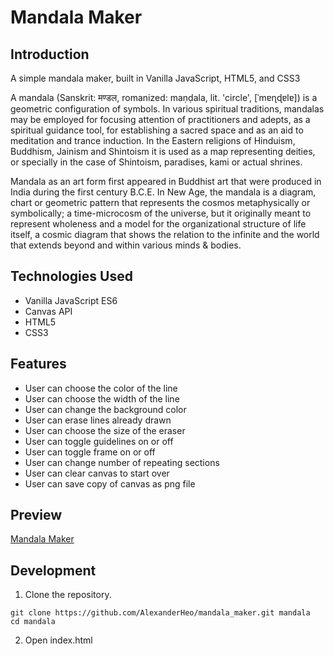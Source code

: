 # Mandala Maker

## Introduction

A simple mandala maker, built in Vanilla JavaScript, HTML5, and CSS3

A mandala (Sanskrit: मण्डल, romanized: maṇḍala, lit. 'circle', [ˈmɐɳɖɐlɐ]) is a geometric configuration of symbols. In various spiritual traditions, mandalas may be employed for focusing attention of practitioners and adepts, as a spiritual guidance tool, for establishing a sacred space and as an aid to meditation and trance induction. In the Eastern religions of Hinduism, Buddhism, Jainism and Shintoism it is used as a map representing deities, or specially in the case of Shintoism, paradises, kami or actual shrines.

Mandala as an art form first appeared in Buddhist art that were produced in India during the first century B.C.E. In New Age, the mandala is a diagram, chart or geometric pattern that represents the cosmos metaphysically or symbolically; a time-microcosm of the universe, but it originally meant to represent wholeness and a model for the organizational structure of life itself, a cosmic diagram that shows the relation to the infinite and the world that extends beyond and within various minds & bodies.

## Technologies Used

- Vanilla JavaScript ES6
- Canvas API
- HTML5
- CSS3

## Features

- User can choose the color of the line
- User can choose the width of the line
- User can change the background color
- User can erase lines already drawn
- User can choose the size of the eraser
- User can toggle guidelines on or off
- User can toggle frame on or off
- User can change number of repeating sections
- User can clear canvas to start over
- User can save copy of canvas as png file

## Preview

[Mandala Maker](/mandala.gif)

## Development

1. Clone the repository.

```
git clone https://github.com/AlexanderHeo/mandala_maker.git mandala
cd mandala
```

2. Open index.html
